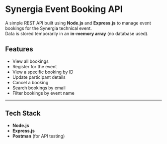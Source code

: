 # Synergia Event Booking API

A simple REST API built using **Node.js** and **Express.js** to manage event bookings for the Synergia technical event.  
Data is stored temporarily in an **in-memory array** (no database used).

## Features

- View all bookings  
- Register for the event  
- View a specific booking by ID  
- Update participant details  
- Cancel a booking  
- Search bookings by email  
- Filter bookings by event name  

---

## Tech Stack

- **Node.js**
- **Express.js**
- **Postman** (for API testing)


